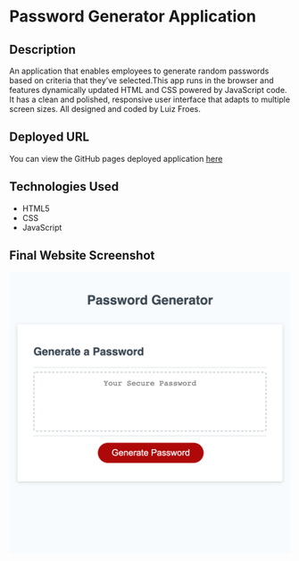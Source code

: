 # Password Generator Application

## Description

An application that enables employees to generate random passwords based on criteria that they’ve selected.This app runs in the browser and features dynamically updated HTML and CSS powered by JavaScript code. It has a clean and polished, responsive user interface that adapts to multiple screen sizes. All designed and coded by Luiz Froes.

## Deployed URL

You can view the GitHub pages deployed application [here](https://luizfroes.github.io/password-generate/)

## Technologies Used

- HTML5
- CSS
- JavaScript

## Final Website Screenshot

![alt text](assets/imges/password-generator-screenshot.png)
